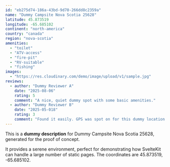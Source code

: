 ```yaml
---
id: "eb275d74-186a-43bd-9d70-266dd8c2359a"
name: "Dummy Campsite Nova Scotia 25628"
latitude: 45.873519
longitude: -65.685102
continent: "north-america"
country: "canada"
region: "nova-scotia"
amenities:
  - "toilet"
  - "ATV-access"
  - "fire-pit"
  - "RV-suitable"
  - "fishing"
images:
  - "https://res.cloudinary.com/demo/image/upload/v1/sample.jpg"
reviews:
  - author: "Dummy Reviewer A"
    date: "2025-08-06"
    rating: 5
    comment: "A nice, quiet dummy spot with some basic amenities."
  - author: "Dummy Reviewer B"
    date: "2025-05-018"
    rating: 3
    comment: "Found it easily. GPS was spot on for this dummy location."
---
```


This is a **dummy description** for Dummy Campsite Nova Scotia 25628, generated for the proof of concept.

It provides a serene environment, perfect for demonstrating how SvelteKit can handle a large number of static pages. The coordinates are 45.873519, -65.685102.
